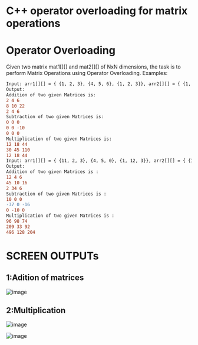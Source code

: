 # C++ operator overloading for matrix operations

# Operator Overloading
Given two matrix mat1[][] and mat2[][] of NxN dimensions, the task is to perform Matrix Operations using Operator Overloading.
Examples: 
 
```diff
Input: arr1[][] = { {1, 2, 3}, {4, 5, 6}, {1, 2, 3}}, arr2[][] = { {1, 2, 3}, {4, 5, 16}, {1, 2, 3}} 
Output: 
Addition of two given Matrices is: 
2 4 6 
8 10 22 
2 4 6 
Subtraction of two given Matrices is: 
0 0 0 
0 0 -10 
0 0 0 
Multiplication of two given Matrices is: 
12 18 44 
30 45 110 
12 18 44 
Input: arr1[][] = { {11, 2, 3}, {4, 5, 0}, {1, 12, 3}}, arr2[][] = { {1, 2, 3}, {41, 5, 16}, {1, 22, 3}} 
Output: 
Addition of two given Matrices is : 
12 4 6 
45 10 16 
2 34 6 
Subtraction of two given Matrices is : 
10 0 0 
-37 0 -16 
0 -10 0 
Multiplication of two given Matrices is : 
96 98 74 
209 33 92 
496 128 204 
````


# SCREEN OUTPUTs
## 1:Adition of matrices
![image](https://user-images.githubusercontent.com/77499979/228008958-3d3581ca-ce93-420d-a130-868ff3a83c49.png)

## 2:Multiplication
![image](https://user-images.githubusercontent.com/77499979/228009034-344139f9-11ee-4a68-8ee9-afb988fc799f.png)

![image](https://user-images.githubusercontent.com/77499979/228009077-855711ea-ad6e-4d09-9e87-cdbb9265f4b6.png)



